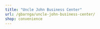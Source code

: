 ```yaml
---
title: "Uncle John Business Center"
url: /gbarnga/uncle-john-business-center/
shop: convenience
---
```

